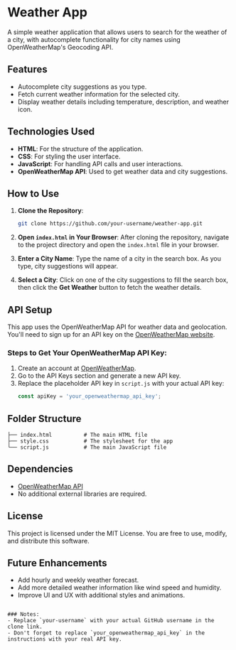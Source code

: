
# Weather App

A simple weather application that allows users to search for the weather of a city, with autocomplete functionality for city names using OpenWeatherMap's Geocoding API.

## Features

- Autocomplete city suggestions as you type.
- Fetch current weather information for the selected city.
- Display weather details including temperature, description, and weather icon.

## Technologies Used

- **HTML**: For the structure of the application.
- **CSS**: For styling the user interface.
- **JavaScript**: For handling API calls and user interactions.
- **OpenWeatherMap API**: Used to get weather data and city suggestions.

## How to Use

1. **Clone the Repository**:
   ```bash
   git clone https://github.com/your-username/weather-app.git
   ```
2. **Open `index.html` in Your Browser**:
   After cloning the repository, navigate to the project directory and open the `index.html` file in your browser.

3. **Enter a City Name**:
   Type the name of a city in the search box. As you type, city suggestions will appear.

4. **Select a City**:
   Click on one of the city suggestions to fill the search box, then click the **Get Weather** button to fetch the weather details.

## API Setup

This app uses the OpenWeatherMap API for weather data and geolocation. You'll need to sign up for an API key on the [OpenWeatherMap website](https://openweathermap.org/).

### Steps to Get Your OpenWeatherMap API Key:
1. Create an account at [OpenWeatherMap](https://home.openweathermap.org/users/sign_up).
2. Go to the API Keys section and generate a new API key.
3. Replace the placeholder API key in `script.js` with your actual API key:
   ```javascript
   const apiKey = 'your_openweathermap_api_key';
   ```

## Folder Structure

```
├── index.html          # The main HTML file
├── style.css           # The stylesheet for the app
└── script.js           # The main JavaScript file
```

## Dependencies

- [OpenWeatherMap API](https://openweathermap.org/)
- No additional external libraries are required.

## License

This project is licensed under the MIT License. You are free to use, modify, and distribute this software.

## Future Enhancements

- Add hourly and weekly weather forecast.
- Add more detailed weather information like wind speed and humidity.
- Improve UI and UX with additional styles and animations.
```

### Notes:
- Replace `your-username` with your actual GitHub username in the clone link.
- Don't forget to replace `your_openweathermap_api_key` in the instructions with your real API key.
